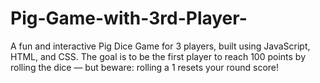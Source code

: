 # Pig-Game-with-3rd-Player-
A fun and interactive Pig Dice Game for 3 players, built using JavaScript, HTML, and CSS. The goal is to be the first player to reach 100 points by rolling the dice — but beware: rolling a 1 resets your round score!
